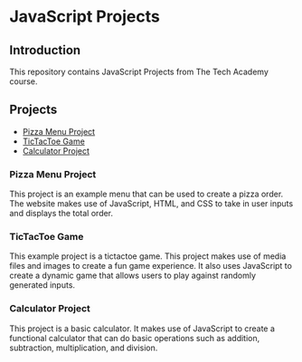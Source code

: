 # JavaScript Projects
## Introduction
This repository contains JavaScript Projects from The Tech Academy course.
## Projects
* [Pizza Menu Project](https://github.com/danielle-han/JavaScript-Projects/tree/main/pizza_project)
* [TicTacToe Game](https://github.com/danielle-han/JavaScript-Projects/tree/main/tictactoe)
* [Calculator Project](https://github.com/danielle-han/JavaScript-Projects/tree/main/calculator_project)
### Pizza Menu Project
This project is an example menu that can be used to create a pizza order. The website makes use of JavaScript, HTML, and CSS to take in user inputs and displays the total order.
### TicTacToe Game
This example project is a tictactoe game. This project makes use of media files and images to create a fun game experience. It also uses JavaScript to create a dynamic game that allows users to play against randomly generated inputs.
### Calculator Project
This project is a basic calculator. It makes use of JavaScript to create a functional calculator that can do basic operations such as addition, subtraction, multiplication, and division.
